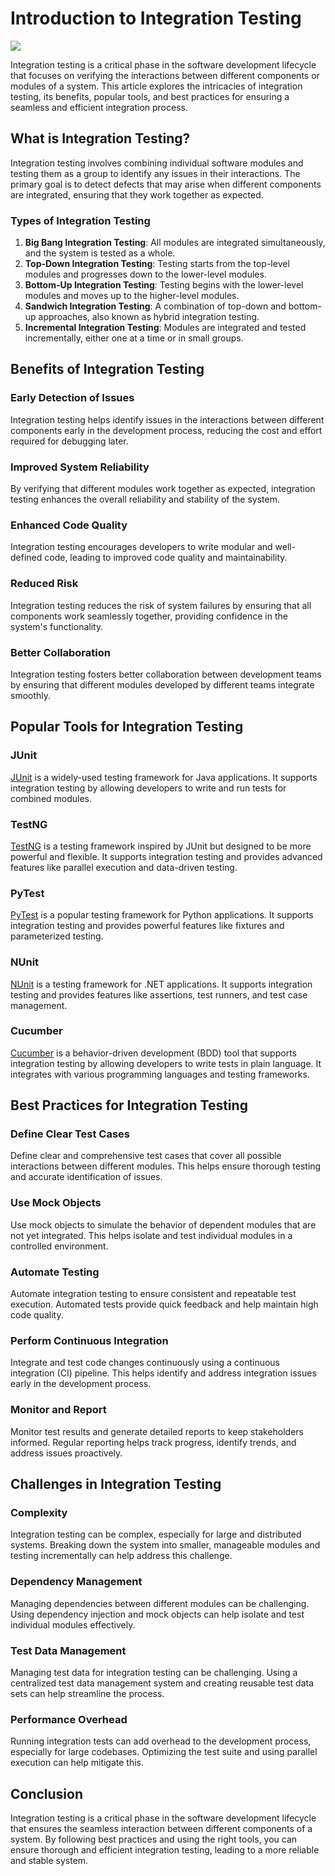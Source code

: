 # Introduction to Integration Testing

![](image/0_mcd_8jVDUqunnbJh.jpg)

Integration testing is a critical phase in the software development lifecycle that focuses on verifying the interactions between different components or modules of a system. This article explores the intricacies of integration testing, its benefits, popular tools, and best practices for ensuring a seamless and efficient integration process.

## What is Integration Testing?

Integration testing involves combining individual software modules and testing them as a group to identify any issues in their interactions. The primary goal is to detect defects that may arise when different components are integrated, ensuring that they work together as expected.

### Types of Integration Testing

1. **Big Bang Integration Testing**: All modules are integrated simultaneously, and the system is tested as a whole.
2. **Top-Down Integration Testing**: Testing starts from the top-level modules and progresses down to the lower-level modules.
3. **Bottom-Up Integration Testing**: Testing begins with the lower-level modules and moves up to the higher-level modules.
4. **Sandwich Integration Testing**: A combination of top-down and bottom-up approaches, also known as hybrid integration testing.
5. **Incremental Integration Testing**: Modules are integrated and tested incrementally, either one at a time or in small groups.

## Benefits of Integration Testing

### Early Detection of Issues

Integration testing helps identify issues in the interactions between different components early in the development process, reducing the cost and effort required for debugging later.

### Improved System Reliability

By verifying that different modules work together as expected, integration testing enhances the overall reliability and stability of the system.

### Enhanced Code Quality

Integration testing encourages developers to write modular and well-defined code, leading to improved code quality and maintainability.

### Reduced Risk

Integration testing reduces the risk of system failures by ensuring that all components work seamlessly together, providing confidence in the system's functionality.

### Better Collaboration

Integration testing fosters better collaboration between development teams by ensuring that different modules developed by different teams integrate smoothly.

## Popular Tools for Integration Testing

### JUnit

[JUnit](https://junit.org/junit5/) is a widely-used testing framework for Java applications. It supports integration testing by allowing developers to write and run tests for combined modules.

### TestNG

[TestNG](https://testng.org/doc/) is a testing framework inspired by JUnit but designed to be more powerful and flexible. It supports integration testing and provides advanced features like parallel execution and data-driven testing.

### PyTest

[PyTest](https://pytest.org/) is a popular testing framework for Python applications. It supports integration testing and provides powerful features like fixtures and parameterized testing.

### NUnit

[NUnit](https://nunit.org/) is a testing framework for .NET applications. It supports integration testing and provides features like assertions, test runners, and test case management.

### Cucumber

[Cucumber](https://cucumber.io/) is a behavior-driven development (BDD) tool that supports integration testing by allowing developers to write tests in plain language. It integrates with various programming languages and testing frameworks.

## Best Practices for Integration Testing

### Define Clear Test Cases

Define clear and comprehensive test cases that cover all possible interactions between different modules. This helps ensure thorough testing and accurate identification of issues.

### Use Mock Objects

Use mock objects to simulate the behavior of dependent modules that are not yet integrated. This helps isolate and test individual modules in a controlled environment.

### Automate Testing

Automate integration testing to ensure consistent and repeatable test execution. Automated tests provide quick feedback and help maintain high code quality.

### Perform Continuous Integration

Integrate and test code changes continuously using a continuous integration (CI) pipeline. This helps identify and address integration issues early in the development process.

### Monitor and Report

Monitor test results and generate detailed reports to keep stakeholders informed. Regular reporting helps track progress, identify trends, and address issues proactively.

## Challenges in Integration Testing

### Complexity

Integration testing can be complex, especially for large and distributed systems. Breaking down the system into smaller, manageable modules and testing incrementally can help address this challenge.

### Dependency Management

Managing dependencies between different modules can be challenging. Using dependency injection and mock objects can help isolate and test individual modules effectively.

### Test Data Management

Managing test data for integration testing can be challenging. Using a centralized test data management system and creating reusable test data sets can help streamline the process.

### Performance Overhead

Running integration tests can add overhead to the development process, especially for large codebases. Optimizing the test suite and using parallel execution can help mitigate this.

## Conclusion

Integration testing is a critical phase in the software development lifecycle that ensures the seamless interaction between different components of a system. By following best practices and using the right tools, you can ensure thorough and efficient integration testing, leading to a more reliable and stable system.
